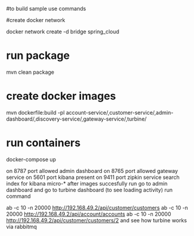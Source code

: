 #to build sample use commands

#create docker network

docker network create -d bridge spring_cloud

# run package
mvn clean package

# create docker images
mvn dockerfile:build -pl account-service/,customer-service/,admin-dashboard/,discovery-service/,gateway-service/,turbine/

# run containers
docker-compose up

on 8787 port allowed admin dashboard
on 8765 port allowed gateway service
on 5601 port kibana present
on 9411 port zipkin service
search index for kibana micro-*
after images succesfully run go to admin dashboard and go to turbine dashboard (to see loading activity)
run command

ab -c 10 -n 20000 http://192.168.49.2/api/customer/customers
ab -c 10 -n 20000 http://192.168.49.2/api/account/accounts
ab -c 10 -n 20000 http://192.168.49.2/api/customer/customers/2
and see how turbine works via rabbitmq